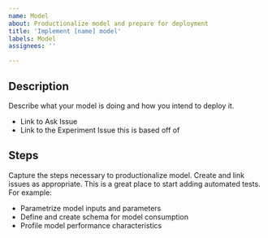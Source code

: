 ```yaml
---
name: Model
about: Productionalize model and prepare for deployment
title: 'Implement [name] model'
labels: Model
assignees: ''

---
```


## Description

Describe what your model is doing and how you intend to deploy it.

- Link to Ask Issue
- Link to the Experiment Issue this is based off of

## Steps

Capture the steps necessary to productionalize model. Create and link issues as appropriate. 
This is a great place to start adding automated tests.
For example:

- Parametrize model inputs and parameters
- Define and create schema for model consumption
- Profile model performance characteristics
